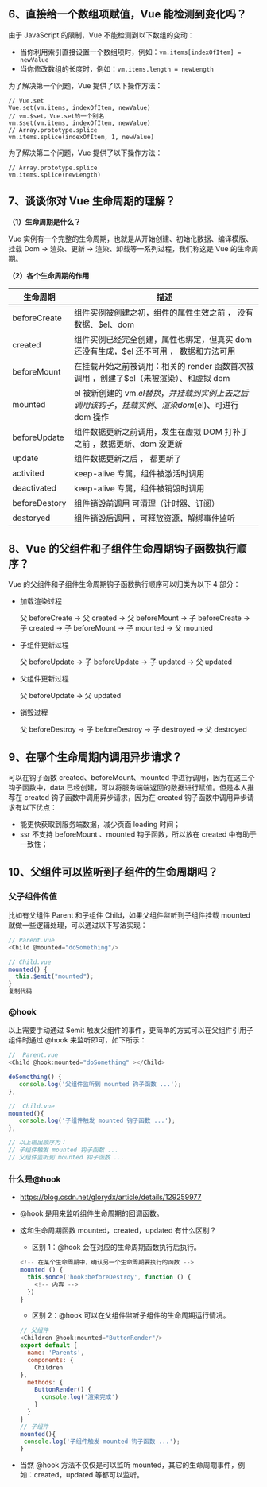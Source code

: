 ## 6、直接给一个数组项赋值，Vue 能检测到变化吗？

由于 JavaScript 的限制，Vue 不能检测到以下数组的变动：

- 当你利用索引直接设置一个数组项时，例如：`vm.items[indexOfItem] = newValue`
- 当你修改数组的长度时，例如：`vm.items.length = newLength`

为了解决第一个问题，Vue 提供了以下操作方法：

```
// Vue.set
Vue.set(vm.items, indexOfItem, newValue)
// vm.$set，Vue.set的一个别名
vm.$set(vm.items, indexOfItem, newValue)
// Array.prototype.splice
vm.items.splice(indexOfItem, 1, newValue)
```

为了解决第二个问题，Vue 提供了以下操作方法：

```
// Array.prototype.splice
vm.items.splice(newLength)
```

## 7、谈谈你对 Vue 生命周期的理解？

**（1）生命周期是什么？**

Vue 实例有一个完整的生命周期，也就是从开始创建、初始化数据、编译模版、挂载 Dom -> 渲染、更新 -> 渲染、卸载等一系列过程，我们称这是 Vue 的生命周期。

**（2）各个生命周期的作用**

| 生命周期      | 描述                                                                                               |
| ------------- | -------------------------------------------------------------------------------------------------- |
| beforeCreate  | 组件实例被创建之初，组件的属性生效之前 ， 没有数据、$el、dom                                       |
| created       | 组件实例已经完全创建，属性也绑定，但真实 dom 还没有生成，$el 还不可用 ， 数据和方法可用            |
| beforeMount   | 在挂载开始之前被调用：相关的 render 函数首次被调用 ，创建了$el（未被渲染）、和虚拟 dom             |
| mounted       | el 被新创建的 vm.$el 替换，并挂载到实例上去之后调用该钩子，挂载实例、渲染dom($el)、可进行 dom 操作 |
| beforeUpdate  | 组件数据更新之前调用，发生在虚拟 DOM 打补丁之前 ，数据更新、dom 没更新                             |
| update        | 组件数据更新之后 ， 都更新了                                                                       |
| activited     | keep-alive 专属，组件被激活时调用                                                                  |
| deactivated   | keep-alive 专属，组件被销毁时调用                                                                  |
| beforeDestory | 组件销毁前调用 可清理（计时器、订阅）                                                              |
| destoryed     | 组件销毁后调用 ，可释放资源，解绑事件监听                                                          |

## 8、Vue 的父组件和子组件生命周期钩子函数执行顺序？

Vue 的父组件和子组件生命周期钩子函数执行顺序可以归类为以下 4 部分：

- 加载渲染过程

  父 beforeCreate -> 父 created -> 父 beforeMount -> 子 beforeCreate -> 子 created -> 子 beforeMount -> 子 mounted -> 父 mounted

- 子组件更新过程

  父 beforeUpdate -> 子 beforeUpdate -> 子 updated -> 父 updated

- 父组件更新过程

  父 beforeUpdate -> 父 updated

- 销毁过程

  父 beforeDestroy -> 子 beforeDestroy -> 子 destroyed -> 父 destroyed

## 9、在哪个生命周期内调用异步请求？

可以在钩子函数 created、beforeMount、mounted 中进行调用，因为在这三个钩子函数中，data 已经创建，可以将服务端端返回的数据进行赋值。但是本人推荐在 created 钩子函数中调用异步请求，因为在 created 钩子函数中调用异步请求有以下优点：

- 能更快获取到服务端数据，减少页面 loading 时间；
- ssr 不支持 beforeMount 、mounted 钩子函数，所以放在 created 中有助于一致性；

## 10、父组件可以监听到子组件的生命周期吗？

### 父子组件传值

比如有父组件 Parent 和子组件 Child，如果父组件监听到子组件挂载 mounted 就做一些逻辑处理，可以通过以下写法实现：

```js
// Parent.vue
<Child @mounted="doSomething"/>

// Child.vue
mounted() {
  this.$emit("mounted");
}
复制代码
```

### @hook

以上需要手动通过 $emit 触发父组件的事件，更简单的方式可以在父组件引用子组件时通过 @hook 来监听即可，如下所示：

```js
//  Parent.vue
<Child @hook:mounted="doSomething" ></Child>

doSomething() {
   console.log('父组件监听到 mounted 钩子函数 ...');
},

//  Child.vue
mounted(){
   console.log('子组件触发 mounted 钩子函数 ...');
},

// 以上输出顺序为：
// 子组件触发 mounted 钩子函数 ...
// 父组件监听到 mounted 钩子函数 ...
```

### 什么是@hook

- https://blog.csdn.net/glorydx/article/details/129259977
- @hook 是用来监听组件生命周期的回调函数。

- 这和生命周期函数 mounted，created，updated 有什么区别？

  - 区别 1：@hook 会在对应的生命周期函数执行后执行。

  ```js
  <!-- 在某个生命周期中，确认另一个生命周期要执行的函数 -->
  mounted () {
    this.$once('hook:beforeDestroy', function () {
      <!-- 内容 -->
    })
  }
  ```

  - 区别 2：@hook 可以在父组件监听子组件的生命周期运行情况。

  ```js
  // 父组件
  <Children @hook:mounted="ButtonRender"/>
  export default {
    name: 'Parents',
    components: {
      Children
  },
    methods: {
      ButtonRender() {
        console.log('渲染完成')
      }
    }
  }
  // 子组件
  mounted(){
   console.log('子组件触发 mounted 钩子函数 ...');
  }
  ```

- 当然 @hook 方法不仅仅是可以监听 mounted，其它的生命周期事件，例如：created，updated 等都可以监听。
